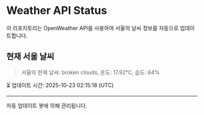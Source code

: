 
# Weather API Status

이 리포지토리는 OpenWeather API를 사용하여 서울의 날씨 정보를 자동으로 업데이트합니다.

## 현재 서울 날씨
> 서울의 현재 날씨: broken clouds, 온도: 17.92°C, 습도: 64%

⏳ 업데이트 시간: 2025-10-23 02:15:18 (UTC)

---
자동 업데이트 봇에 의해 관리됩니다.
